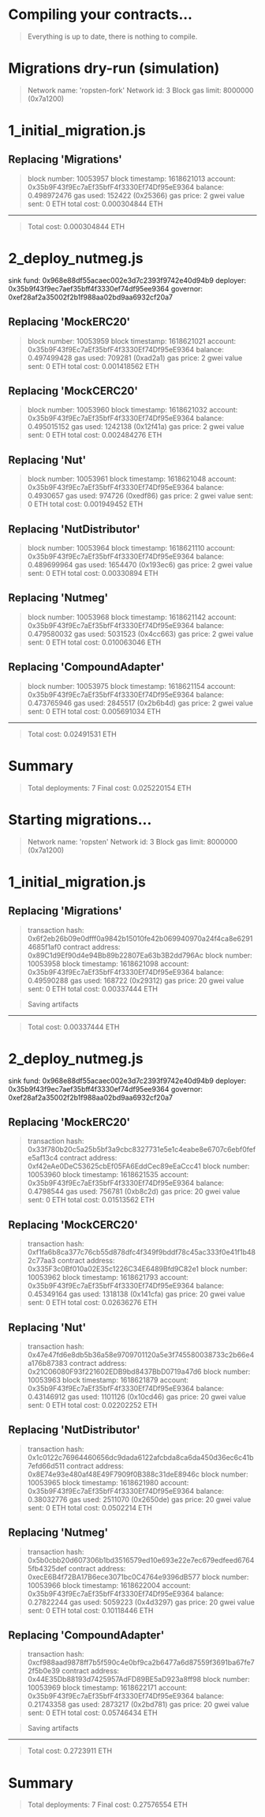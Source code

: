 
Compiling your contracts...
===========================
> Everything is up to date, there is nothing to compile.



Migrations dry-run (simulation)
===============================
> Network name:    'ropsten-fork'
> Network id:      3
> Block gas limit: 8000000 (0x7a1200)


1_initial_migration.js
======================

   Replacing 'Migrations'
   ----------------------
   > block number:        10053957
   > block timestamp:     1618621013
   > account:             0x35b9F43f9Ec7aEf35bfF4f3330Ef74Df95eE9364
   > balance:             0.498972476
   > gas used:            152422 (0x25366)
   > gas price:           2 gwei
   > value sent:          0 ETH
   > total cost:          0.000304844 ETH

   -------------------------------------
   > Total cost:         0.000304844 ETH


2_deploy_nutmeg.js
==================
sink fund:  0x968e88df55acaec002e3d7c2393f9742e40d94b9
deployer:   0x35b9f43f9ec7aef35bff4f3330ef74df95ee9364
governor:   0xef28af2a35002f2b1f988aa02bd9aa6932cf20a7

   Replacing 'MockERC20'
   ---------------------
   > block number:        10053959
   > block timestamp:     1618621021
   > account:             0x35b9F43f9Ec7aEf35bfF4f3330Ef74Df95eE9364
   > balance:             0.497499428
   > gas used:            709281 (0xad2a1)
   > gas price:           2 gwei
   > value sent:          0 ETH
   > total cost:          0.001418562 ETH


   Replacing 'MockCERC20'
   ----------------------
   > block number:        10053960
   > block timestamp:     1618621032
   > account:             0x35b9F43f9Ec7aEf35bfF4f3330Ef74Df95eE9364
   > balance:             0.495015152
   > gas used:            1242138 (0x12f41a)
   > gas price:           2 gwei
   > value sent:          0 ETH
   > total cost:          0.002484276 ETH


   Replacing 'Nut'
   ---------------
   > block number:        10053961
   > block timestamp:     1618621048
   > account:             0x35b9F43f9Ec7aEf35bfF4f3330Ef74Df95eE9364
   > balance:             0.4930657
   > gas used:            974726 (0xedf86)
   > gas price:           2 gwei
   > value sent:          0 ETH
   > total cost:          0.001949452 ETH


   Replacing 'NutDistributor'
   --------------------------
   > block number:        10053964
   > block timestamp:     1618621110
   > account:             0x35b9F43f9Ec7aEf35bfF4f3330Ef74Df95eE9364
   > balance:             0.489699964
   > gas used:            1654470 (0x193ec6)
   > gas price:           2 gwei
   > value sent:          0 ETH
   > total cost:          0.00330894 ETH


   Replacing 'Nutmeg'
   ------------------
   > block number:        10053968
   > block timestamp:     1618621142
   > account:             0x35b9F43f9Ec7aEf35bfF4f3330Ef74Df95eE9364
   > balance:             0.479580032
   > gas used:            5031523 (0x4cc663)
   > gas price:           2 gwei
   > value sent:          0 ETH
   > total cost:          0.010063046 ETH


   Replacing 'CompoundAdapter'
   ---------------------------
   > block number:        10053975
   > block timestamp:     1618621154
   > account:             0x35b9F43f9Ec7aEf35bfF4f3330Ef74Df95eE9364
   > balance:             0.473765946
   > gas used:            2845517 (0x2b6b4d)
   > gas price:           2 gwei
   > value sent:          0 ETH
   > total cost:          0.005691034 ETH

   -------------------------------------
   > Total cost:          0.02491531 ETH


Summary
=======
> Total deployments:   7
> Final cost:          0.025220154 ETH





Starting migrations...
======================
> Network name:    'ropsten'
> Network id:      3
> Block gas limit: 8000000 (0x7a1200)


1_initial_migration.js
======================

   Replacing 'Migrations'
   ----------------------
   > transaction hash:    0x6f2eb26b09e0dfff0a9842b15010fe42b069940970a24f4ca8e62914685f1af0
   > contract address:    0x89C1d9Ef90d4e94Bb89b22807Ea63b3B2dd796Ac
   > block number:        10053958
   > block timestamp:     1618621098
   > account:             0x35b9F43f9Ec7aEf35bfF4f3330Ef74Df95eE9364
   > balance:             0.49590288
   > gas used:            168722 (0x29312)
   > gas price:           20 gwei
   > value sent:          0 ETH
   > total cost:          0.00337444 ETH


   > Saving artifacts
   -------------------------------------
   > Total cost:          0.00337444 ETH


2_deploy_nutmeg.js
==================
sink fund:  0x968e88df55acaec002e3d7c2393f9742e40d94b9
deployer:   0x35b9f43f9ec7aef35bff4f3330ef74df95ee9364
governor:   0xef28af2a35002f2b1f988aa02bd9aa6932cf20a7

   Replacing 'MockERC20'
   ---------------------
   > transaction hash:    0x33f780b20c5a25b5bf3a9cbc8327731e5e1c4eabe8e6707c6ebf0fefe5af13c4
   > contract address:    0xf42eAe0DeC53625cbEf05FA6EddCec89eEaCcc41
   > block number:        10053960
   > block timestamp:     1618621535
   > account:             0x35b9F43f9Ec7aEf35bfF4f3330Ef74Df95eE9364
   > balance:             0.4798544
   > gas used:            756781 (0xb8c2d)
   > gas price:           20 gwei
   > value sent:          0 ETH
   > total cost:          0.01513562 ETH


   Replacing 'MockCERC20'
   ----------------------
   > transaction hash:    0xf1fa6b8ca377c76cb55d878dfc4f349f9bddf78c45ac333f0e41f1b482c77aa3
   > contract address:    0x335F3c0Bf010a02E35c1226C34E6489Bfd9C82e1
   > block number:        10053962
   > block timestamp:     1618621793
   > account:             0x35b9F43f9Ec7aEf35bfF4f3330Ef74Df95eE9364
   > balance:             0.45349164
   > gas used:            1318138 (0x141cfa)
   > gas price:           20 gwei
   > value sent:          0 ETH
   > total cost:          0.02636276 ETH


   Replacing 'Nut'
   ---------------
   > transaction hash:    0x47e47fd6e8db5b36a58e9709701120a5e3f745580038733c2b66e4a176b87383
   > contract address:    0x21C06080F93f221602EDB9bd8437BbD0719a47d6
   > block number:        10053963
   > block timestamp:     1618621879
   > account:             0x35b9F43f9Ec7aEf35bfF4f3330Ef74Df95eE9364
   > balance:             0.43146912
   > gas used:            1101126 (0x10cd46)
   > gas price:           20 gwei
   > value sent:          0 ETH
   > total cost:          0.02202252 ETH


   Replacing 'NutDistributor'
   --------------------------
   > transaction hash:    0x1c0122c76964460656dc9dada6122afcbda8ca6da450d36ec6c41b7efd66d511
   > contract address:    0x8E74e93e480af48E49F7909f0B388c31deE8946c
   > block number:        10053965
   > block timestamp:     1618621980
   > account:             0x35b9F43f9Ec7aEf35bfF4f3330Ef74Df95eE9364
   > balance:             0.38032776
   > gas used:            2511070 (0x2650de)
   > gas price:           20 gwei
   > value sent:          0 ETH
   > total cost:          0.0502214 ETH


   Replacing 'Nutmeg'
   ------------------
   > transaction hash:    0x5b0cbb20d607306b1bd3516579ed10e693e22e7ec679edfeed67645fb4325def
   > contract address:    0xecE6B4f72BA17B6ece3071bc0C4764e9396dB577
   > block number:        10053966
   > block timestamp:     1618622004
   > account:             0x35b9F43f9Ec7aEf35bfF4f3330Ef74Df95eE9364
   > balance:             0.27822244
   > gas used:            5059223 (0x4d3297)
   > gas price:           20 gwei
   > value sent:          0 ETH
   > total cost:          0.10118446 ETH


   Replacing 'CompoundAdapter'
   ---------------------------
   > transaction hash:    0xcf988aad9878ff7b5f590c4e0bf9ca2b6477a6d87559f3691ba67fe72f5b0e39
   > contract address:    0x44E35Db88193d7425957AdFD89BE5aD923a8ff98
   > block number:        10053969
   > block timestamp:     1618622171
   > account:             0x35b9F43f9Ec7aEf35bfF4f3330Ef74Df95eE9364
   > balance:             0.21743358
   > gas used:            2873217 (0x2bd781)
   > gas price:           20 gwei
   > value sent:          0 ETH
   > total cost:          0.05746434 ETH


   > Saving artifacts
   -------------------------------------
   > Total cost:           0.2723911 ETH


Summary
=======
> Total deployments:   7
> Final cost:          0.27576554 ETH
